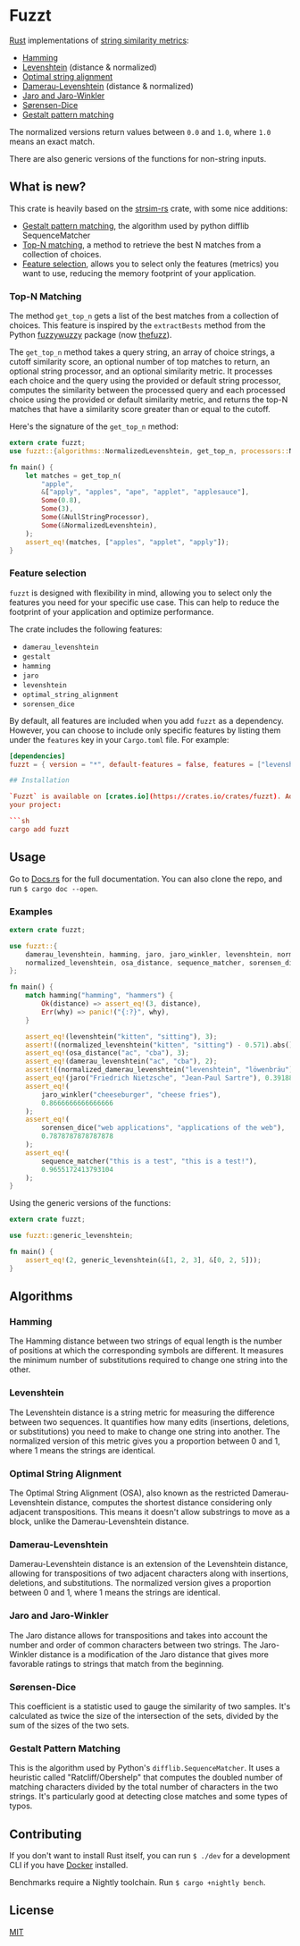 # Fuzzt

[Rust](https://www.rust-lang.org) implementations of
[string similarity metrics]:

- [Hamming](#hamming)
- [Levenshtein](#levenshtein) (distance & normalized)
- [Optimal string alignment](#optimal-string-alignment)
- [Damerau-Levenshtein](#damerau-levenshtein) (distance & normalized)
- [Jaro and Jaro-Winkler](#jaro-and-jaro-winkler)
- [Sørensen-Dice](#sørensen-dice)
- [Gestalt pattern matching](#gestalt-pattern-matching)

The normalized versions return values between `0.0` and `1.0`, where `1.0` means
an exact match.

There are also generic versions of the functions for non-string inputs.

## What is new?

This crate is heavily based on the
[strsim-rs](https://github.com/rapidfuzz/strsim-rs) crate, with some nice
additions:

- [Gestalt pattern matching](#gestalt-pattern-matching), the algorithm used by
  python difflib SequenceMatcher
- [Top-N matching](#top-n-matching), a method to retrieve the best N matches
  from a collection of choices.
- [Feature selection](#feature-selection), allows you to select only the
  features (metrics) you want to use, reducing the memory footprint of your
  application.

### Top-N Matching

The method `get_top_n` gets a list of the best matches from a collection of
choices. This feature is inspired by the `extractBests` method from the Python
[fuzzywuzzy](https://github.com/seatgeek/fuzzywuzzy) package (now
[thefuzz](https://github.com/seatgeek/thefuzz)).

The `get_top_n` method takes a query string, an array of choice strings, a
cutoff similarity score, an optional number of top matches to return, an
optional string processor, and an optional similarity metric. It processes each
choice and the query using the provided or default string processor, computes
the similarity between the processed query and each processed choice using the
provided or default similarity metric, and returns the top-N matches that have a
similarity score greater than or equal to the cutoff.

Here's the signature of the `get_top_n` method:

```rust
extern crate fuzzt;
use fuzzt::{algorithms::NormalizedLevenshtein, get_top_n, processors::NullStringProcessor};

fn main() {
    let matches = get_top_n(
        "apple",
        &["apply", "apples", "ape", "applet", "applesauce"],
        Some(0.8),
        Some(3),
        Some(&NullStringProcessor),
        Some(&NormalizedLevenshtein),
    );
    assert_eq!(matches, ["apples", "applet", "apply"]);
}
```

### Feature selection

`fuzzt` is designed with flexibility in mind, allowing you to select only the
features you need for your specific use case. This can help to reduce the
footprint of your application and optimize performance.

The crate includes the following features:

- `damerau_levenshtein`
- `gestalt`
- `hamming`
- `jaro`
- `levenshtein`
- `optimal_string_alignment`
- `sorensen_dice`

By default, all features are included when you add `fuzzt` as a dependency.
However, you can choose to include only specific features by listing them under
the `features` key in your `Cargo.toml` file. For example:

````toml
[dependencies]
fuzzt = { version = "*", default-features = false, features = ["levenshtein", "jaro"] }

## Installation

`Fuzzt` is available on [crates.io](https://crates.io/crates/fuzzt). Add it to
your project:

```sh
cargo add fuzzt
````

## Usage

Go to [Docs.rs](https://docs.rs/fuzzt/) for the full documentation. You can also
clone the repo, and run `$ cargo doc --open`.

### Examples

```rust
extern crate fuzzt;

use fuzzt::{
    damerau_levenshtein, hamming, jaro, jaro_winkler, levenshtein, normalized_damerau_levenshtein,
    normalized_levenshtein, osa_distance, sequence_matcher, sorensen_dice,
};

fn main() {
    match hamming("hamming", "hammers") {
        Ok(distance) => assert_eq!(3, distance),
        Err(why) => panic!("{:?}", why),
    }

    assert_eq!(levenshtein("kitten", "sitting"), 3);
    assert!((normalized_levenshtein("kitten", "sitting") - 0.571).abs() < 0.001);
    assert_eq!(osa_distance("ac", "cba"), 3);
    assert_eq!(damerau_levenshtein("ac", "cba"), 2);
    assert!((normalized_damerau_levenshtein("levenshtein", "löwenbräu") - 0.272).abs() < 0.001);
    assert_eq!(jaro("Friedrich Nietzsche", "Jean-Paul Sartre"), 0.3918859649122807);
    assert_eq!(
        jaro_winkler("cheeseburger", "cheese fries"),
        0.8666666666666666
    );
    assert_eq!(
        sorensen_dice("web applications", "applications of the web"),
        0.7878787878787878
    );
    assert_eq!(
        sequence_matcher("this is a test", "this is a test!"),
        0.9655172413793104
    );
}
```

Using the generic versions of the functions:

```rust
extern crate fuzzt;

use fuzzt::generic_levenshtein;

fn main() {
    assert_eq!(2, generic_levenshtein(&[1, 2, 3], &[0, 2, 5]));
}
```

## Algorithms

### Hamming

The Hamming distance between two strings of equal length is the number of
positions at which the corresponding symbols are different. It measures the
minimum number of substitutions required to change one string into the other.

### Levenshtein

The Levenshtein distance is a string metric for measuring the difference between
two sequences. It quantifies how many edits (insertions, deletions, or
substitutions) you need to make to change one string into another. The
normalized version of this metric gives you a proportion between 0 and 1, where
1 means the strings are identical.

### Optimal String Alignment

The Optimal String Alignment (OSA), also known as the restricted
Damerau-Levenshtein distance, computes the shortest distance considering only
adjacent transpositions. This means it doesn't allow substrings to move as a
block, unlike the Damerau-Levenshtein distance.

### Damerau-Levenshtein

Damerau-Levenshtein distance is an extension of the Levenshtein distance,
allowing for transpositions of two adjacent characters along with insertions,
deletions, and substitutions. The normalized version gives a proportion between
0 and 1, where 1 means the strings are identical.

### Jaro and Jaro-Winkler

The Jaro distance allows for transpositions and takes into account the number
and order of common characters between two strings. The Jaro-Winkler distance is
a modification of the Jaro distance that gives more favorable ratings to strings
that match from the beginning.

### Sørensen-Dice

This coefficient is a statistic used to gauge the similarity of two samples.
It's calculated as twice the size of the intersection of the sets, divided by
the sum of the sizes of the two sets.

### Gestalt Pattern Matching

This is the algorithm used by Python's `difflib.SequenceMatcher`. It uses a
heuristic called "Ratcliff/Obershelp" that computes the doubled number of
matching characters divided by the total number of characters in the two
strings. It's particularly good at detecting close matches and some types of
typos.

## Contributing

If you don't want to install Rust itself, you can run `$ ./dev` for a
development CLI if you have [Docker] installed.

Benchmarks require a Nightly toolchain. Run `$ cargo +nightly bench`.

## License

[MIT](https://github.com/luizvbo/fuzzt/blob/main/LICENSE)

[string similarity metrics]: http://en.wikipedia.org/wiki/String_metric
[Damerau-Levenshtein]: http://en.wikipedia.org/wiki/Damerau%E2%80%93Levenshtein_distance
[Jaro and Jaro-Winkler]: http://en.wikipedia.org/wiki/Jaro%E2%80%93Winkler_distance
[Levenshtein]: http://en.wikipedia.org/wiki/Levenshtein_distance
[Hamming]: http://en.wikipedia.org/wiki/Hamming_distance
[Optimal string alignment]: https://en.wikipedia.org/wiki/Damerau%E2%80%93Levenshtein_distance#Optimal_string_alignment_distance
[Sørensen-Dice]: http://en.wikipedia.org/wiki/S%C3%B8rensen%E2%80%93Dice_coefficient
[Gestalt pattern matching]: https://en.wikipedia.org/wiki/Gestalt_pattern_matching
[Docker]: https://docs.docker.com/engine/installation/
